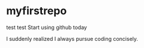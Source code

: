 # myfirstrepo
test test Start using github today

I suddenly realized I always pursue coding concisely.
